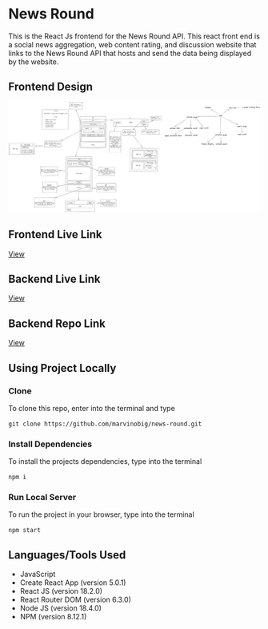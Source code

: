 # News Round

This is the React Js frontend for the News Round API. This react front end is a social news aggregation, web content rating, and discussion website that links to the News Round API that hosts and send the data being displayed by the website.

## Frontend Design

![News Round Frontend Design](./News%20Round%20Design.png)

## Frontend Live Link

[View](https://news-round.netlify.app/)

## Backend Live Link

[View](https://news-round-api.herokuapp.com/)

## Backend Repo Link

[View](https://github.com/marvinobig/news-round-api.git)

## Using Project Locally

### Clone

To clone this repo, enter into the terminal and type

``` text
git clone https://github.com/marvinobig/news-round.git
```

### Install Dependencies

To install the projects dependencies, type into the terminal

``` text
npm i
```

### Run Local Server

To run the project in your browser, type into the terminal

``` text
npm start
```

## Languages/Tools Used

- JavaScript
- Create React App (version 5.0.1)
- React JS (version 18.2.0)
- React Router DOM (version 6.3.0)
- Node JS (version 18.4.0)
- NPM (version 8.12.1)
